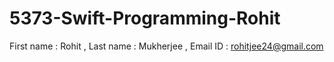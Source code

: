 # 5373-Swift-Programming-Rohit
First name : Rohit ,
Last name : Mukherjee ,
Email ID : rohitjee24@gmail.com
